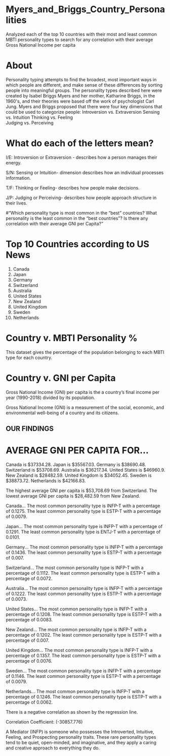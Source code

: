 # Myers_and_Briggs_Country_Personalities
Analyzed each of the top 10 countries with their most and least common MBTI personality types to search for any correlation with their average Gross National Income per capita

# About
Personality typing attempts to find the broadest, most important ways in which people are different, and make sense of these differences by sorting people into meaningful groups. 
The personality types described here were created by Isabel Briggs Myers and her mother, Katharine Briggs, in the 1960's, and their theories were based off the work of psychologist Carl Jung. Myers and Briggs proposed that there were four key dimensions that could be used to categorize people:
Introversion vs. Extraversion
Sensing vs. Intuition
Thinking vs. Feeling	
Judging vs. Perceiving

# What do each of the letters mean?
I/E: Introversion or Extraversion - describes how a person manages their energy.

S/N: Sensing or Intuition- dimension describes how an individual processes information.

T/F: Thinking or Feeling- describes how people make decisions.

J/P: Judging or Perceiving- describes how people approach structure in their lives.

#“Which personality type is most common in the “best” countries? What personality is the least common in the “best countries”? Is there any correlation with their average GNI per Capita?”


# Top 10 Countries according to US News
1. Canada
2. Japan
3. Germany
4. Switzerland
5. Australia
6. United States
7. New Zealand
8. United Kingdom
9. Sweden
10. Netherlands

# Country v. MBTI Personality % 
This dataset gives the percentage of the population belonging to each MBTI type for each country. 


# Country v. GNI per Capita
Gross National Income (GNI) per capita is the a country’s final income per year (1990-2018) divided by its population. 

Gross National Income (GNI) is a measurement of the social, economic, and environmental well-being of a country and its citizens. 


## OUR FINDINGS 

# AVERAGE GNI PER CAPITA FOR…
Canada is $37334.28.
Japan is $35567.03.
Germany is $38690.48.
Switzerland is $53708.69.
Australia is $36217.34.
United States is $46960.9.
New Zealand is $28482.59.
United Kingdom is $34052.45.
Sweden is $38873.72.
Netherlands is $42166.83.

The highest average GNI per capita is $53,708.69 from Switzerland.
The lowest average GNI per capita is $28,482.59 from New Zealand.


Canada...
The most common personality type is INFP-T with a percentage of 0.1275.
The least common personality type is ESTP-T with a percentage of 0.0079.

Japan...
The most common personality type is INFP-T with a percentage of 0.1291.
The least common personality type is ENTJ-T with a percentage of 0.0101.

Germany...
The most common personality type is INFP-T with a percentage of 0.1436.
The least common personality type is ESTP-T with a percentage of 0.007.

Switzerland...
The most common personality type is INFP-T with a percentage of 0.1112.
The least common personality type is ESTP-T with a percentage of 0.0072.

Australia...
The most common personality type is INFP-T with a percentage of 0.1222.
The least common personality type is ESTP-T with a percentage of 0.0073.

United States...
The most common personality type is INFP-T with a percentage of 0.1208.
The least common personality type is ESTP-T with a percentage of 0.0083.

New Zealand...
The most common personality type is INFP-T with a percentage of 0.1202.
The least common personality type is ESTP-T with a percentage of 0.007.

United Kingdom...
The most common personality type is INFP-T with a percentage of 0.1357.
The least common personality type is ESTP-T with a percentage of 0.0076.

Sweden...
The most common personality type is INFP-T with a percentage of 0.1146.
The least common personality type is ESTP-T with a percentage of 0.0079.

Netherlands...
The most common personality type is INFP-T with a percentage of 0.1246.
The least common personality type is ESTP-T with a percentage of 0.0062.

There is a negative correlation as shown by the regression line. 

Correlation Coefficient: (-30857.776)

A Mediator (INFP) is someone who possesses the Introverted, Intuitive, Feeling, and Prospecting personality traits. These rare personality types tend to be quiet, open-minded, and imaginative, and they apply a caring and creative approach to everything they do.


